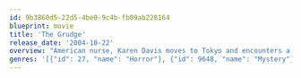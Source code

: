 ```yaml
---
id: 9b3860d5-22d5-4be0-9c4b-fb09ab228164
blueprint: movie
title: 'The Grudge'
release_date: '2004-10-22'
overview: "American nurse, Karen Davis moves to Tokyo and encounters a vengeful supernatural spirit known as The Grudge that often possesses its victims. When a series of horrifying and mysterious deaths occur – with the spirit passing its curse onto each victim - Karen must find away to break the spell before she becomes the spirit's next victim."
genres: '[{"id": 27, "name": "Horror"}, {"id": 9648, "name": "Mystery"}, {"id": 53, "name": "Thriller"}]'
---
```

